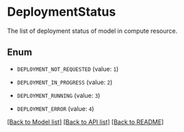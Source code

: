 # DeploymentStatus

The list of deployment status of model in compute resource.

## Enum

* `DEPLOYMENT_NOT_REQUESTED` (value: `1`)

* `DEPLOYMENT_IN_PROGRESS` (value: `2`)

* `DEPLOYMENT_RUNNING` (value: `3`)

* `DEPLOYMENT_ERROR` (value: `4`)

[[Back to Model list]](../README.md#documentation-for-models) [[Back to API list]](../README.md#documentation-for-api-endpoints) [[Back to README]](../README.md)


